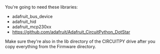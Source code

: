 You're going to need these libraries:
- adafruit_bus_device
- adafruit_hid
- adafruit_mcp230xx
- https://github.com/adafruit/Adafruit_CircuitPython_DotStar

Make sure they're also in the lib directory of the CIRCUITPY drive after you copy everything from the Firmware directory.
